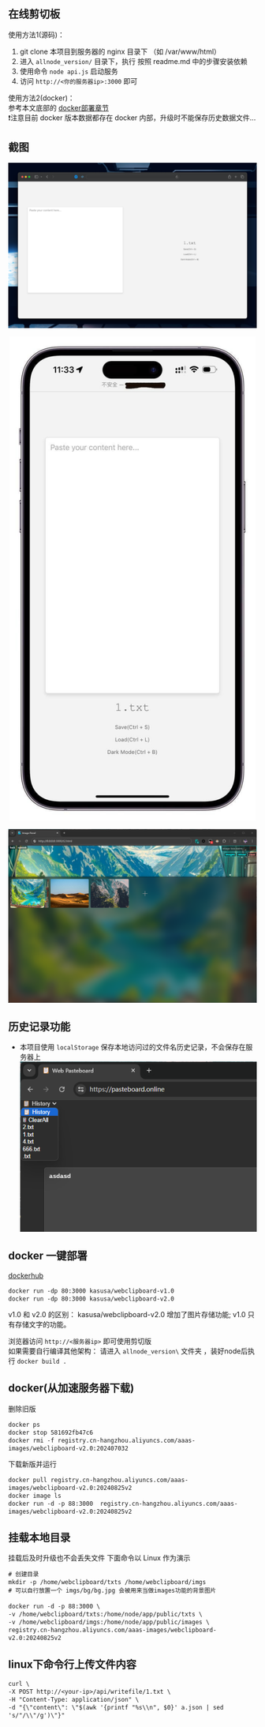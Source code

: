 ## 在线剪切板
使用方法1(源码)：
1. git clone 本项目到服务器的 nginx 目录下 （如 /var/www/html）
2. 进入 `allnode_version/` 目录下，执行 按照 readme.md 中的步骤安装依赖
3. 使用命令 `node api.js` 启动服务
4. 访问 `http://<你的服务器ip>:3000` 即可

使用方法2(docker)：  
参考本文底部的 [docker部署章节](#docker-一键部署)  
❗注意目前 docker 版本数据都存在 docker 内部，升级时不能保存历史数据文件...


## 截图
![1](images/image.png)
<div align="center">
	<img src="images/image2.jpg" alt="Editor" width="500">
</div>

![图片上传功能](https://raw.githubusercontent.com/cornradio/imgs/main/blog/Clip_2024-07-17_19-45-13.png)

## 历史记录功能
- 本项目使用 `localStorage` 保存本地访问过的文件名历史记录，不会保存在服务器上
![历史记录](https://raw.githubusercontent.com/cornradio/imgs/main/blog/Clip_2024-07-17_19-47-01.png)

## docker 一键部署
[dockerhub](https://hub.docker.com/r/kasusa/webclipboard-v2.0)


```shell
docker run -dp 80:3000 kasusa/webclipboard-v1.0
docker run -dp 80:3000 kasusa/webclipboard-v2.0
```
v1.0 和 v2.0 的区别：
kasusa/webclipboard-v2.0 增加了图片存储功能; v1.0 只有存储文字的功能。


浏览器访问 `http://<服务器ip>` 即可使用剪切版  
如果需要自行编译其他架构： 请进入 `allnode_version\` 文件夹 ，装好node后执行 `docker build .`

## docker(从加速服务器下载)

删除旧版
```
docker ps
docker stop 581692fb47c6
docker rmi -f registry.cn-hangzhou.aliyuncs.com/aaas-images/webclipboard-v2.0:202407032
```

下载新版并运行
```
docker pull registry.cn-hangzhou.aliyuncs.com/aaas-images/webclipboard-v2.0:20240825v2
docker image ls
docker run -d -p 88:3000  registry.cn-hangzhou.aliyuncs.com/aaas-images/webclipboard-v2.0:20240825v2
```

## 挂载本地目录
挂载后及时升级也不会丢失文件
下面命令以 Linux 作为演示
```
# 创建目录 
mkdir -p /home/webclipboard/txts /home/webclipboard/imgs
# 可以自行放置一个 imgs/bg/bg.jpg 会被用来当做images功能的背景图片

docker run -d -p 88:3000 \
-v /home/webclipboard/txts:/home/node/app/public/txts \
-v /home/webclipboard/imgs:/home/node/app/public/images \
registry.cn-hangzhou.aliyuncs.com/aaas-images/webclipboard-v2.0:20240825v2
```

## linux下命令行上传文件内容

```shell
curl \
-X POST http://<your-ip>/api/writefile/1.txt \
-H "Content-Type: application/json" \
-d "{\"content\": \"$(awk '{printf "%s\\n", $0}' a.json | sed 's/"/\\"/g')\"}"

```
